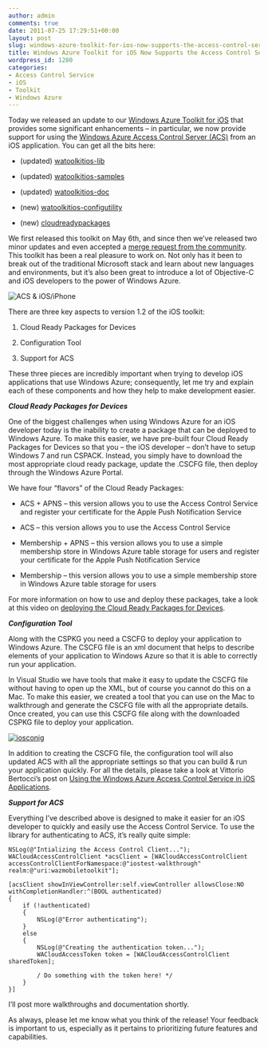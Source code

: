 ```yaml
---
author: admin
comments: true
date: 2011-07-25 17:29:51+00:00
layout: post
slug: windows-azure-toolkit-for-ios-now-supports-the-access-control-service
title: Windows Azure Toolkit for iOS Now Supports the Access Control Service
wordpress_id: 1280
categories:
- Access Control Service
- iOS
- Toolkit
- Windows Azure
---
```


Today we released an update to our [Windows Azure Toolkit for iOS](https://github.com/microsoft-dpe/watoolkitios-lib) that provides some significant enhancements – in particular, we now provide support for using the [Windows Azure Access Control Server (ACS)](http://acs.codeplex.com/) from an iOS application. You can get all the bits here:
  
* (updated) [watoolkitios-lib](https://github.com/microsoft-dpe/watoolkitios-lib)

* (updated) [watoolkitios-samples](https://github.com/microsoft-dpe/watoolkitios-samples)

* (updated) [watoolkitios-doc](https://github.com/microsoft-dpe/watoolkitios-doc)

* (new) [watoolkitios-configutility](https://github.com/microsoft-dpe/watoolkitios-configutility)

* (new) [cloudreadypackages](https://github.com/microsoft-dpe/cloudreadypackages)
 
We first released this toolkit on May 6th, and since then we’ve released two minor updates and even accepted a [merge request from the community](http://www.wadewegner.com/2011/05/released-windows-azure-toolkit-for-ios-v1-0-1/). This toolkit has been a real pleasure to work on. Not only has it been to break out of the traditional Microsoft stack and learn about new languages and environments, but it’s also been great to introduce a lot of Objective-C and iOS developers to the power of Windows Azure.

![ACS & iOS/iPhone](https://wadewegner.blob.core.windows.net/wordpress/2011/08/HomeRealm.png)

There are three key aspects to version 1.2 of the iOS toolkit:
  
1. Cloud Ready Packages for Devices 

2. Configuration Tool 

3. Support for ACS 
 
These three pieces are incredibly important when trying to develop iOS applications that use Windows Azure; consequently, let me try and explain each of these components and how they help to make development easier.

**_Cloud Ready Packages for Devices_**

One of the biggest challenges when using Windows Azure for an iOS developer today is the inability to create a package that can be deployed to Windows Azure. To make this easier, we have pre-built four Cloud Ready Packages for Devices so that you – the iOS developer – don’t have to setup Windows 7 and run CSPACK. Instead, you simply have to download the most appropriate cloud ready package, update the .CSCFG file, then deploy through the Windows Azure Portal.

We have four “flavors” of the Cloud Ready Packages:
  
* ACS + APNS – this version allows you to use the Access Control Service and register your certificate for the Apple Push Notification Service 

* ACS – this version allows you to use the Access Control Service 

* Membership + APNS – this version allows you to use a simple membership store in Windows Azure table storage for users and register your certificate for the Apple Push Notification Service 

* Membership – this version allows you to use a simple membership store in Windows Azure table storage for users 
 
For more information on how to use and deploy these packages, take a look at this video on [deploying the Cloud Ready Packages for Devices](http://channel9.msdn.com/posts/Deploying-the-Cloud-Ready-Packages-for-Devices).

**_Configuration Tool_**

Along with the CSPKG you need a CSCFG to deploy your application to Windows Azure. The CSCFG file is an xml document that helps to describe elements of your application to Windows Azure so that it is able to correctly run your application.

In Visual Studio we have tools that make it easy to update the CSCFG file without having to open up the XML, but of course you cannot do this on a Mac. To make this easier, we created a tool that you can use on the Mac to walkthrough and generate the CSCFG file with all the appropriate details. Once created, you can use this CSCFG file along with the downloaded CSPKG file to deploy your application.

[![iosconig](https://wadewegner.blob.core.windows.net/wordpress/2011/07/iosconig_thumb.png)](https://wadewegner.blob.core.windows.net/wordpress/2011/07/iosconig.png)

In addition to creating the CSCFG file, the configuration tool will also updated ACS with all the appropriate settings so that you can build & run your application quickly. For all the details, please take a look at Vittorio Bertocci’s post on [Using the Windows Azure Access Control Service in iOS Applications](http://blogs.msdn.com/b/vbertocci/archive/2011/07/25/using-the-windows-azure-access-control-service-in-ios-applications.aspx).

**_Support for ACS_**

Everything I’ve described above is designed to make it easier for an iOS developer to quickly and easily use the Access Control Service. To use the library for authenticating to ACS, it’s really quite simple:

	NSLog(@"Intializing the Access Control Client..."); 
	WACloudAccessControlClient *acsClient = [WACloudAccessControlClient accessControlClientForNamespace:@"iostest-walkthrough" realm:@"uri:wazmobiletoolkit"];
	
	[acsClient showInViewController:self.viewController allowsClose:NO withCompletionHandler:^(BOOL authenticated)
	{ 
		if (!authenticated) 
		{ 
			NSLog(@"Error authenticating"); 
		} 
		else 
		{ 
			NSLog(@"Creating the authentication token..."); 
			WACloudAccessToken token = [WACloudAccessControlClient sharedToken]; 
	
			/ Do something with the token here! */ 
		} 
	}]

I’ll post more walkthroughs and documentation shortly.

As always, please let me know what you think of the release! Your feedback is important to us, especially as it pertains to prioritizing future features and capabilities.